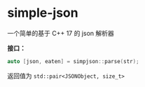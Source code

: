 # simple-json

一个简单的基于 C++ 17 的 json 解析器

**接口：**

```cpp
auto [json, eaten] = simpjson::parse(str);
```

返回值为 `std::pair<JSONObject, size_t>`
